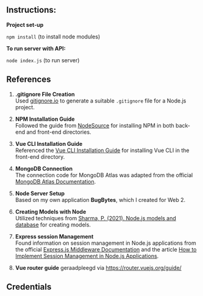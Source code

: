 ## Instructions:
**Project set-up**

```npm install``` (to install node modules)

**To run server with API:**

```node index.js```
(to run server)


## References

1. **.gitignore File Creation**  
   Used [gitignore.io](https://gitignore.io) to generate a suitable `.gitignore` file for a Node.js project.

2. **NPM Installation Guide**  
   Followed the guide from [NodeSource](https://nodesource.com/blog/an-absolute-beginners-guide-to-using-npm/) for installing NPM in both back-end and front-end directories.

3. **Vue CLI Installation Guide**  
   Referenced the [Vue CLI Installation Guide](https://cli.vuejs.org/guide/installation.html) for installing Vue CLI in the front-end directory.

4. **MongoDB Connection**  
   The connection code for MongoDB Atlas was adapted from the official [MongoDB Atlas Documentation](https://www.mongodb.com/docs/atlas/).

5. **Node Server Setup**  
   Based on my own application **BugBytes**, which I created for Web 2.

6. **Creating Models with Node**  
   Utilized techniques from [Sharma, P. (2021). Node.js models and database](https://javascript.plainenglish.io/node-js-models-and-database-3836f0c7f2da) for creating models.

7. **Express session Management**  
   Found information on session management in Node.js applications from the official [Express.js Middleware Documentation](https://expressjs.com/en/resources/middleware/session.html) and the article [How to Implement Session Management in Node.js Applications](https://dev.to/saint_vandora/how-to-implement-session-management-in-nodejs-applications-5emm).

8. **Vue router guide**
   geraadpleegd via https://router.vuejs.org/guide/

## Credentials
